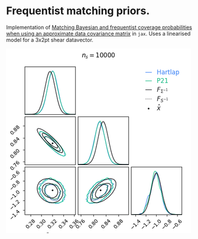 # Frequentist matching priors.

Implementation of [Matching Bayesian and frequentist coverage probabilities when using an approximate data covariance matrix](https://arxiv.org/abs/2108.10402) in `jax`. Uses a linearised model for a 3x2pt shear datavector.

![alt text](src/posteriors.png?raw=true)